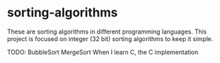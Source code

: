 # sorting-algorithms

These are sorting algorithms in different programming languages.
This project is focused on integer (32 bit) sorting algorithms to keep it simple.

TODO:
BubbleSort
MergeSort
When I learn C, the C implementation
